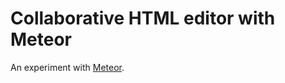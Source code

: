 Collaborative HTML editor with Meteor
=====================================

An experiment with [Meteor](http://meteor.com).

